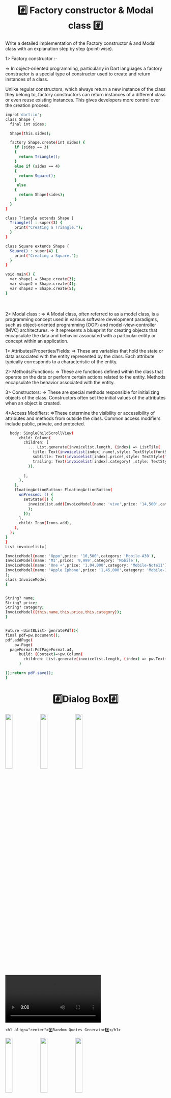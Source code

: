 <h1 align="center">
 #️⃣ Factory constructor & Modal class #️⃣
</h1>
<p>
  <p>Write a detailed implementation of the Factory constructor & and Modal class with an explanation step by step (point-wise).</p>

1> Factory constructor :-

=>     In object-oriented programming, particularly in  Dart languages   a factory constructor is a special type of constructor used to create and return instances of a class.

 Unlike regular constructors, which always return a new instance of the class they belong to, factory constructors can return instances of a different class or even reuse existing instances. This gives developers more control over the creation process.

```bash
improt'dart:io';
class Shape {
  final int sides;

  Shape(this.sides);

  factory Shape.create(int sides) {
    if (sides == 3)
    {
      return Triangle();
    }
    else if (sides == 4)
    {
      return Square();
    }
     else
    {
      return Shape(sides);
    }
  }
}

class Triangle extends Shape {
  Triangle() : super(3) {
    print("Creating a Triangle.");
  }
}

class Square extends Shape {
  Square() : super(4) {
    print("Creating a Square.");
  }
}

void main() {
  var shape1 = Shape.create(3); 
  var shape2 = Shape.create(4); 
  var shape3 = Shape.create(5); 
}

  ```


<br><br>
 2> Modal class :
=>    A Modal class, often referred to as a model class, is a programming concept used in various software development paradigms, such as object-oriented programming (OOP) and model-view-controller (MVC) architectures. 
=>   It represents a blueprint for creating objects that encapsulate the data and behavior associated with a particular entity or concept within an application.



1> Attributes/Properties/Fields: 
=> These are variables that hold the state or data associated with the entity represented by the class. Each attribute typically corresponds to a characteristic of the entity.

2> Methods/Functions:
=> These are functions defined within the class that operate on the data or perform certain actions related to the entity. Methods encapsulate the behavior associated with the entity.

3> Constructors:
=> These are special methods responsible for initializing objects of the class. Constructors often set the initial values of the attributes when an object is created.

4>Access Modifiers: 
=>These determine the visibility or accessibility of attributes and methods from outside the class. Common access modifiers include public, private, and protected.

  ```bash
    body: SingleChildScrollView(
        child: Column(
          children: [
            ... List.generate(invoicelist.length, (index) => ListTile(
              title: Text(invoicelist[index].name!,style: TextStyle(fontSize: 28),),
              subtitle: Text(invoicelist[index].price!,style: TextStyle(fontSize:26),),
              trailing: Text(invoicelist[index].category! ,style: TextStyle(fontSize:20),),
            )),
        
          ],
        ),
      ),
      floatingActionButton: FloatingActionButton(
        onPressed: () {
          setState(() {
            invoicelist.add(InvoiceModel(name: 'vivo',price: '14,500',category: 'Mobile-y21')
            );
          });
        },
        child: Icon(Icons.add),
      ),
    );
  }
}
List invoicelist=[

  InvoiceModel(name: 'Oppo',price: '10,500',category: 'Mobile-A30'),
  InvoiceModel(name: 'MI',price: '9,999',category: 'Mobile'),
  InvoiceModel(name: 'One +',price: '1,04,000',category: 'Mobile-Note11'),
  InvoiceModel(name: 'Apple Iphone',price: '1,45,000',category: 'Mobile-15 Promax'),
];
class InvoiceModel
{


  String? name;
  String? price;
  String? category;
  InvoiceModel({this.name,this.price,this.category});
}


Future <Uint8List> genratePdf(){
  final pdf=pw.Document();
  pdf.addPage(
      pw.Page(
    pageFormat:PdfPageFormat.a4,
        build: (Context)=>pw.Column(
          children: List.generate(invoicelist.length, (index) => pw.Text('${invoicelist[index].name!},  ${invoicelist[index].price!}   ${invoicelist[index].category!}\n\n\n',style: pw.TextStyle(fontSize: 24)),)
        )

  ));return pdf.save();
}


  `````     




</p>
  <h1 align="center">#️⃣Dialog Box#️⃣</h1>
  <P>
   <img src="https://github.com/harshdusane2103/quote_app_daily_task/blob/master/Basic.png" width=21%,heigth=35%>
    <img src="https://github.com/harshdusane2103/quote_app_daily_task/blob/master/full.png" width=21%,heigth=35%>
    <img src="https://github.com/harshdusane2103/quote_app_daily_task/blob/master/fuu.png" width=21%,heigth=35%>
    <video src="https://github.com/harshdusane2103/quote_app_daily_task/assets/161817658/0414f69a-29a1-4804-bb95-631f2f4bf77e">




  </P>
  
    <h1 align="center">#️⃣Random Quotes Generator#️⃣</h1>
  <P>
   <img src="https://github.com/harshdusane2103/quote_app_daily_task/blob/master/q1.jpg" width=21%,heigth=35%>
    <img src="https://github.com/harshdusane2103/quote_app_daily_task/blob/master/q2.jpg" width=21%,heigth=35%>
    <img src="https://github.com/harshdusane2103/quote_app_daily_task/blob/master/q3.jpg" width=21%,heigth=35%>
    <video src="https://github.com/harshdusane2103/quote_app_daily_task/assets/161817658/a57facf1-a345-4d33-b9cc-83bf39231a17">
</P>
      
     
    <h1 align="center">#️⃣Listview to Gridview Toggle View#️⃣</h1>
  <P>
   <img src="https://github.com/harshdusane2103/quote_app_daily_task/blob/master/grid.png" width=21%,heigth=35%>
    <img src="https://github.com/harshdusane2103/quote_app_daily_task/blob/master/gridtoo.png" width=21%,heigth=35%>
  
    <video src="https://github.com/harshdusane2103/quote_app_daily_task/assets/161817658/233e0790-434e-479e-9cea-a05af4bc1478">
</P>



l
